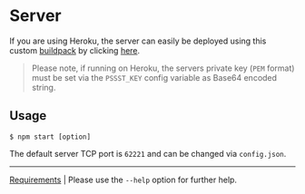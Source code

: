 Server
======
If you are using Heroku, the server can easily be deployed using this custom
[buildpack](https://github.com/cuhsat/heroku-buildpack-pssst) by clicking
[here](https://heroku.com/deploy?template=https://github.com/cuhsat/pssst).

> Please note, if running on Heroku, the servers private key (`PEM` format) 
> must be set via the `PSSST_KEY` config variable as Base64 encoded string.

Usage
-----
```
$ npm start [option]
```

The default server TCP port is `62221` and can be changed via `config.json`.

----
[Requirements](../src/server/package.json) | Please use the `--help` option
for further help.
